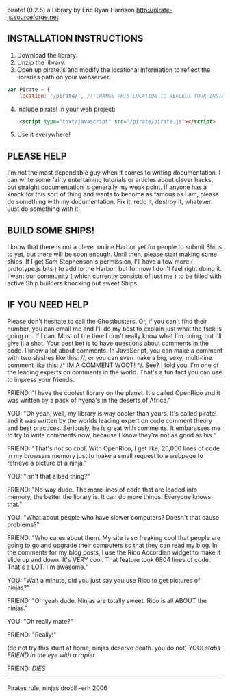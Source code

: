 pirate! (0.2.5)
a Library by Eric Ryan Harrison
http://pirate-js.sourceforge.net

INSTALLATION INSTRUCTIONS
-------------------------
1. Download the library.
2. Unzip the library.
3. Open up pirate.js and modify the locational information to reflect 
the libraries path on your webserver.
```js
var Pirate = {
	location: '/pirate/', // CHANGE THIS LOCATION TO REFLECT YOUR INSTALLATION
```

4. Include pirate! in your web project:
```html
	<script type="text/javascript" src="/pirate/pirate.js"></script>
```

5. Use it everywhere!

PLEASE HELP
--------------------------
I'm not the most dependable guy when it comes to writing documentation. 
I can write some fairly entertaining tutorials or articles about clever 
hacks, but straight documentation is generally my weak point. If anyone 
has a knack for this sort of thing and wants to become as famous as I am, 
please do something with my documentation. Fix it, redo it, destroy it, 
whatever. Just do something with it.

BUILD SOME SHIPS!
---------------------------
I know that there is not a clever online Harbor yet for people to submit 
Ships to yet, but there will be soon enough. Until then, please start 
making some ships. If I get Sam Stephenson's permission, I'll have a few 
more ( prototype.js bits ) to add to the Harbor, but for now I don't feel 
right doing it. I want our community ( which currently consists of just me ) 
to be filled with active Ship builders knocking out sweet Ships.

IF YOU NEED HELP 
---------------------------
Please don't hesitate to call the Ghostbusters. Or, if you can't find 
their number, you can email me and I'll do my best to explain just what 
the fsck is going on. If I can. Most of the time I don't really know what 
I'm doing, but I'll give it a shot. Your best bet is to have questions 
about comments in the code. I know a lot about comments. In JavaScript, 
you can make a comment with two slashes like this: //, or you can even 
make a big, sexy, multi-line comment like this: /* IM A COMMENT WOOT! */. 
See? I told you. I'm one of the leading experts on comments in the world. 
That's a fun fact you can use to impress your friends.

FRIEND: "I have the coolest library on the planet. It's called OpenRico 
and it was written by a pack of hyena's in the deserts of Africa."

YOU: "Oh yeah, well, my library is way cooler than yours. It's called 
pirate! and it was written by the worlds leading expert on code comment 
theory and best practices. Seriously, he is great with comments. It 
embarasses me to try to write comments now, because I know they're not 
as good as his."

FRIEND: "That's not so cool. With OpenRico, I get like, 26,000 lines of 
code in my browsers memory just to make a small request to a webpage to 
retrieve a picture of a ninja."

YOU: "Isn't that a bad thing?"

FRIEND: "No way dude. The more lines of code that are loaded into memory, 
the better the library is. It can do more things. Everyone knows that."

YOU: "What about people who have slower computers? Doesn't that cause problems?"

FRIEND: "Who cares about them. My site is so freaking cool that people 
are going to go and upgrade their computers so that they can read my 
blog. In the comments for my blog posts, I use the Rico Accordian 
widget to make it slide up and down. It's VERY cool. That feature took 
6804 lines of code. That's a LOT. I'm awesome."

YOU: "Wait a minute, did you just say you use Rico to get pictures of ninjas?"

FRIEND: "Oh yeah dude. Ninjas are totally sweet. Rico is all ABOUT the ninjas."

YOU: "Oh really mate?"

FRIEND: "Really!"

(do not try this stunt at home, ninjas deserve death. you do not)
YOU: *stabs FRIEND in the eye with a rapier* 

FRIEND: *DIES*

-----------------------------------------------------
Pirates rule, ninjas drool!
-erh 2006
